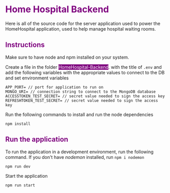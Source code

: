 <h1 style='color: purple'> Home Hospital Backend</h1>
Here is all of the source code for the server application used to power the HomeHospital application, used to help manage hospital waiting rooms. 

<h2 style='color: purple'> Instructions</h2>
Make sure to have node and npm installed on your system.

Create a file in the folder <mark style="background-color: purple;color: white">HomeHospital-Backend</mark>. with the title of `.env` and add the following variables with the appropriate values to connect to the DB and set environment variables
```
APP_PORT= // port for application to run on
MONGO_URI= // connection string to connect to the MongoDB database
ACCESSTOKEN_TEST_SECRET= // secret value needed to sign the access key
REFRESHTOKEN_TEST_SECRET= // secret value needed to sign the access key
```
Run the following commands to install and run the node dependencies
```
npm install
```
<h2 style='color: purple'>  Run the application</h2>

To run the application in a development environment, run the following command. If you don't have *nodemon* installed, run `npm i nodemon`
```
npm run dev
```
Start the application
```
npm run start
```
